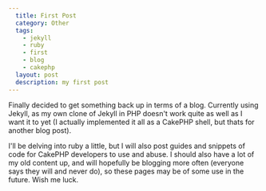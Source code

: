 ```yaml
---
  title: First Post
  category: Other
  tags:
    - jekyll
    - ruby
    - first
    - blog
    - cakephp
  layout: post
  description: my first post
---
```


Finally decided to get something back up in terms of a blog. Currently using Jekyll, as my own clone of Jekyll in PHP doesn't work quite as well as I want it to yet (I actually implemented it all as a CakePHP shell, but thats for another blog post).

I'll be delving into ruby a little, but I will also post guides and snippets of code for CakePHP developers to use and abuse. I should also have a lot of my old content up, and will hopefully be blogging more often (everyone says they will and never do), so these pages may be of some use in the future. Wish me luck.